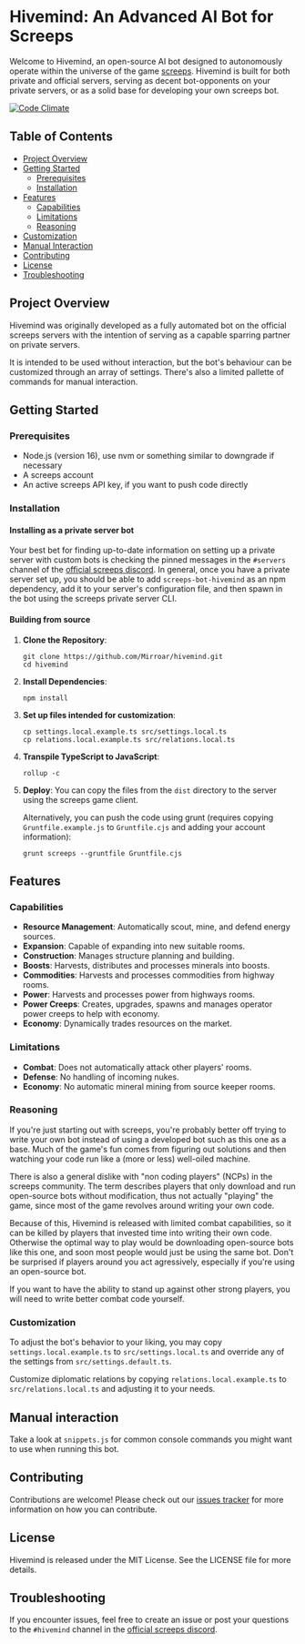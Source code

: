 # Hivemind: An Advanced AI Bot for Screeps

Welcome to Hivemind, an open-source AI bot designed to autonomously operate within the universe of the game [screeps](https://screeps.com). Hivemind is built for both private and official servers, serving as decent bot-opponents on your private servers, or as a solid base for developing your own screeps bot.

[![Code Climate](https://codeclimate.com/github/Mirroar/hivemind/badges/gpa.svg)](https://codeclimate.com/github/Mirroar/hivemind)

## Table of Contents
- [Project Overview](#project-overview)
- [Getting Started](#getting-started)
  - [Prerequisites](#prerequisites)
  - [Installation](#installation)
- [Features](#features)
  - [Capabilities](#capabilities)
  - [Limitations](#limitations)
  - [Reasoning](#reasoning)
- [Customization](#customization)
- [Manual Interaction](#manual-interaction)
- [Contributing](#contributing)
- [License](#license)
- [Troubleshooting](#troubleshooting)

## Project Overview

Hivemind was originally developed as a fully automated bot on the official screeps servers with the intention of serving as a capable sparring partner on private servers.

It is intended to be used without interaction, but the bot's behaviour can be customized through an array of settings. There's also a limited pallette of commands for manual interaction.

## Getting Started

### Prerequisites

- Node.js (version 16), use nvm or something similar to downgrade if necessary
- A screeps account
- An active screeps API key, if you want to push code directly

### Installation

#### Installing as a private server bot

Your best bet for finding up-to-date information on setting up a private server with custom bots is checking the pinned messages in the `#servers` channel of the [official screeps discord](https://chat.screeps.com/). In general, once you have a private server set up, you should be able to add `screeps-bot-hivemind` as an npm dependency, add it to your server's configuration file, and then spawn in the bot using the screeps private server CLI.

#### Building from source

1. **Clone the Repository**:
   ```
   git clone https://github.com/Mirroar/hivemind.git
   cd hivemind
   ```
2. **Install Dependencies**:
   ```
   npm install
   ```
3. **Set up files intended for customization**:
   ```
   cp settings.local.example.ts src/settings.local.ts
   cp relations.local.example.ts src/relations.local.ts
   ```
4. **Transpile TypeScript to JavaScript**:
   ```
   rollup -c
   ```
5. **Deploy**:
   You can copy the files from the `dist` directory to the server using the screeps game client.

   Alternatively, you can push the code using grunt (requires copying `Gruntfile.example.js` to `Gruntfile.cjs` and adding your account information):
   ```
   grunt screeps --gruntfile Gruntfile.cjs
   ```

## Features

### Capabilities

- **Resource Management**: Automatically scout, mine, and defend energy sources.
- **Expansion**: Capable of expanding into new suitable rooms.
- **Construction**: Manages structure planning and building.
- **Boosts**: Harvests, distributes and processes minerals into boosts.
- **Commodities**: Harvests and processes commodities from highway rooms.
- **Power**: Harvests and processes power from highways rooms.
- **Power Creeps**: Creates, upgrades, spawns and manages operator power creeps to help with economy.
- **Economy**: Dynamically trades resources on the market.

### Limitations

- **Combat**: Does not automatically attack other players' rooms.
- **Defense**: No handling of incoming nukes.
- **Economy**: No automatic mineral mining from source keeper rooms.

### Reasoning

If you're just starting out with screeps, you're probably better off trying to write your own bot instead of using a developed bot such as this one as a base. Much of the game's fun comes from figuring out solutions and then watching your code run like a (more or less) well-oiled machine.

There is also a general dislike with "non coding players" (NCPs) in the screeps community. The term describes players that only download and run open-source bots without modification, thus not actually "playing" the game, since most of the game revolves around writing your own code.

Because of this, Hivemind is released with limited combat capabilities, so it can be killed by players that invested time into writing their own code. Otherwise the optimal way to play would be downloading open-source bots like this one, and soon most people would just be using the same bot. Don't be surprised if players around you act agressively, especially if you're using an open-source bot.

If you want to have the ability to stand up against other strong players, you will need to write better combat code yourself.

### Customization

To adjust the bot's behavior to your liking, you may copy `settings.local.example.ts` to `src/settings.local.ts` and override any of the settings from `src/settings.default.ts`.

Customize diplomatic relations by copying `relations.local.example.ts` to `src/relations.local.ts` and adjusting it to your needs.

## Manual interaction

Take a look at `snippets.js` for common console commands you might want to use when running this bot.

## Contributing

Contributions are welcome! Please check out our [issues tracker](https://github.com/Mirroar/hivemind/issues) for more information on how you can contribute.

## License

Hivemind is released under the MIT License. See the LICENSE file for more details.

## Troubleshooting

If you encounter issues, feel free to create an issue or post your questions to the `#hivemind` channel in the [official screeps discord](https://chat.screeps.com/).
